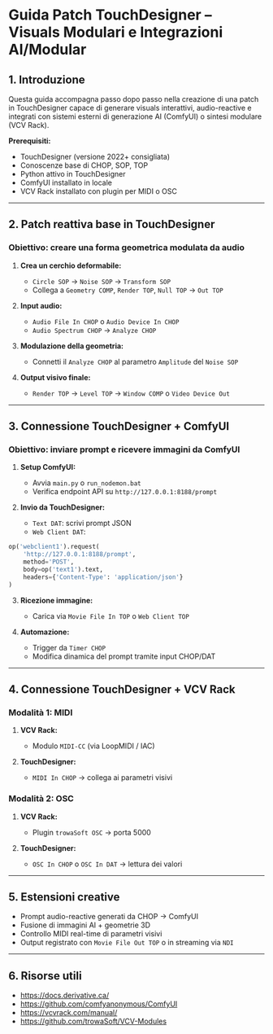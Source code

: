 # Guida Patch TouchDesigner – Visuals Modulari e Integrazioni AI/Modular

## 1. Introduzione
Questa guida accompagna passo dopo passo nella creazione di una patch in TouchDesigner capace di generare visuals interattivi, audio-reactive e integrati con sistemi esterni di generazione AI (ComfyUI) o sintesi modulare (VCV Rack).

**Prerequisiti:**
- TouchDesigner (versione 2022+ consigliata)
- Conoscenze base di CHOP, SOP, TOP
- Python attivo in TouchDesigner
- ComfyUI installato in locale
- VCV Rack installato con plugin per MIDI o OSC

---

## 2. Patch reattiva base in TouchDesigner

### Obiettivo: creare una forma geometrica modulata da audio

1. **Crea un cerchio deformabile:**
   - `Circle SOP` → `Noise SOP` → `Transform SOP`
   - Collega a `Geometry COMP`, `Render TOP`, `Null TOP` → `Out TOP`

2. **Input audio:**
   - `Audio File In CHOP` o `Audio Device In CHOP`
   - `Audio Spectrum CHOP` → `Analyze CHOP`

3. **Modulazione della geometria:**
   - Connetti il `Analyze CHOP` al parametro `Amplitude` del `Noise SOP`

4. **Output visivo finale:**
   - `Render TOP` → `Level TOP` → `Window COMP` o `Video Device Out`

---

## 3. Connessione TouchDesigner + ComfyUI

### Obiettivo: inviare prompt e ricevere immagini da ComfyUI

1. **Setup ComfyUI:**
   - Avvia `main.py` o `run_nodemon.bat`
   - Verifica endpoint API su `http://127.0.0.1:8188/prompt`

2. **Invio da TouchDesigner:**
   - `Text DAT`: scrivi prompt JSON
   - `Web Client DAT`:

```python
op('webclient1').request(
    'http://127.0.0.1:8188/prompt',
    method='POST',
    body=op('text1').text,
    headers={'Content-Type': 'application/json'}
)
```

3. **Ricezione immagine:**
   - Carica via `Movie File In TOP` o `Web Client TOP`

4. **Automazione:**
   - Trigger da `Timer CHOP`
   - Modifica dinamica del prompt tramite input CHOP/DAT

---

## 4. Connessione TouchDesigner + VCV Rack

### Modalità 1: MIDI

1. **VCV Rack:**
   - Modulo `MIDI-CC` (via LoopMIDI / IAC)

2. **TouchDesigner:**
   - `MIDI In CHOP` → collega ai parametri visivi

### Modalità 2: OSC

1. **VCV Rack:**
   - Plugin `trowaSoft OSC` → porta 5000

2. **TouchDesigner:**
   - `OSC In CHOP` o `OSC In DAT` → lettura dei valori

---

## 5. Estensioni creative

- Prompt audio-reactive generati da CHOP → ComfyUI
- Fusione di immagini AI + geometrie 3D
- Controllo MIDI real-time di parametri visivi
- Output registrato con `Movie File Out TOP` o in streaming via `NDI`

---

## 6. Risorse utili

- https://docs.derivative.ca/
- https://github.com/comfyanonymous/ComfyUI
- https://vcvrack.com/manual/
- https://github.com/trowaSoft/VCV-Modules


